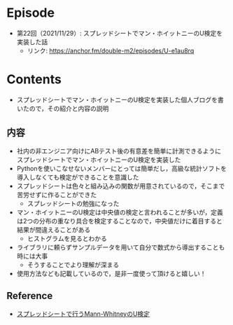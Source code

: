 # Episode
- 第22回（2021/11/29）: スプレッドシートでマン・ホイットニーのU検定を実装した話
  - リンク: https://anchor.fm/double-m2/episodes/U-e1au8rq
  
# Contents
- スプレッドシートでマン・ホイットニーのU検定を実装した個人ブログを書いたので，その紹介と内容の説明

## 内容
- 社内の非エンジニア向けにABテスト後の有意差を簡単に計測できるようにスプレッドシートでマン・ホイットニーのU検定を実装した
- Pythonを使いこなせないメンバーにとっては簡単だし，高級な統計ソフトを導入しなくても検定ができることを意識した
- スプレッドシートは色々と組み込みの関数が用意されているので，そこまで苦労せずに作ることができた
  - スプレッドシートの勉強になった
- マン・ホイットニーのU検定は中央値の検定と言われることが多いが，定義は2つの分布の重なり具合を検定することなので，中央値だけに着目すると結果が間違えることがある
  - ヒストグラムを見るとわかる
- ライブラリに頼らずサンプルデータを用いて自分で数式から導出することも時には大事
  - そうすることでより理解が深まる
- 使用方法なども記載しているので，是非一度使って頂けると嬉しい！

## Reference
- [スプレッドシートで行うMann-WhitneyのU検定](https://masatakashiwagi.github.io/portfolio/post/mann-whitney-utest-in-spreadsheet/)
